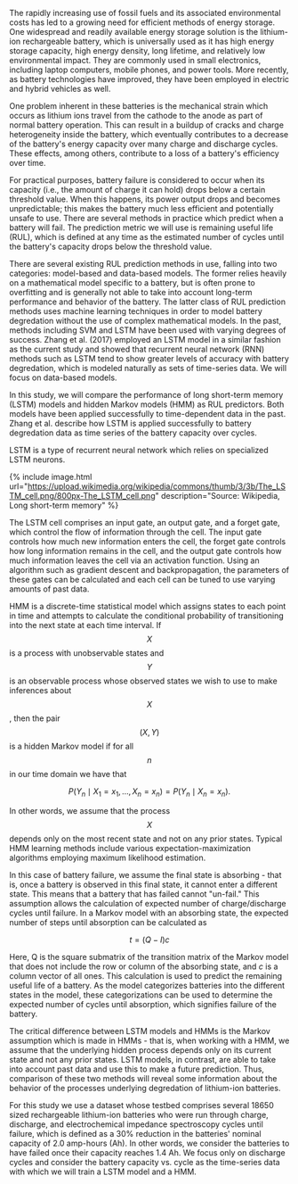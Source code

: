 The rapidly increasing use of fossil fuels and its associated
environmental costs has led to a growing need for efficient methods of
energy storage. One widespread and readily available energy storage
solution is the lithium-ion rechargeable battery, which is universally used as it
has high energy storage capacity, high energy density, long
lifetime, and relatively low environmental impact. They are commonly
used in small electronics, including laptop computers, mobile phones,
and power tools. More recently, as battery technologies have improved,
they have been employed in electric and hybrid vehicles as well.

One problem inherent in these batteries is the mechanical strain which
occurs as lithium ions travel from the cathode to the anode as part of
normal battery operation. This can result in a buildup of cracks and
charge heterogeneity inside the battery, which eventually contributes
to a decrease of the battery's energy capacity over many charge and
discharge cycles. These effects, among others, contribute to a loss of
a battery's efficiency over time.

For practical purposes, battery failure is considered to occur when
its capacity (i.e., the amount of charge it can hold) drops below a
certain threshold value. When this happens, its power output drops and
becomes unpredictable; this makes the battery much less efficient and
potentially unsafe to use. There are several methods in practice which
predict when a battery will fail. The prediction metric we
will use is remaining useful life (RUL), which is defined at any
time as the estimated number of cycles until the battery's capacity
drops below the threshold value.

There are several existing RUL prediction methods in use, falling into
two categories: model-based and data-based models. The former relies
heavily on a mathematical model specific to a battery, but is often
prone to overfitting and is generally not able to take into account
long-term performance and behavior of the battery. The latter class of
RUL prediction methods uses machine learning techniques in order to
model battery degredation without the use of complex mathematical
models. In the past, methods including SVM and LSTM have been used
with varying degrees of success. Zhang et al. (2017) employed an LSTM
model in a similar fashion as the current study and showed that
recurrent neural network (RNN) methods such as LSTM tend to show
greater levels of accuracy with battery degredation, which is modeled
naturally as sets of time-series data. We will focus on data-based models.

In this study, we will compare the performance of long short-term
memory (LSTM) models and hidden Markov models (HMM) as RUL
predictors. Both models have been applied successfully to
time-dependent data in the past. Zhang et al. describe how LSTM is
applied successfully to battery degredation data as time series of the
battery capacity over cycles.

LSTM is a type of recurrent neural network which relies on specialized
LSTM neurons.

{% include image.html
url="https://upload.wikimedia.org/wikipedia/commons/thumb/3/3b/The_LSTM_cell.png/800px-The_LSTM_cell.png"
description="Source: Wikipedia, Long short-term memory" %}

The LSTM cell comprises an input gate, an output gate, and a forget
gate, which control the flow of information through the cell. The
input gate controls how much new information enters the cell, the
forget gate controls how long information remains in the cell, and the
output gate controls how much information leaves the cell via an
activation function. Using an algorithm such as gradient descent and
backpropagation, the parameters of these gates can be calculated and
each cell can be tuned to use varying amounts of past data.

HMM is a discrete-time
statistical model which assigns states to each point in time and
attempts to calculate the conditional probability of transitioning
into the next state at each time interval. If $$X$$ is a process
with unobservable states and $$Y$$ is an observable process whose
observed states we wish to use to make inferences about $$X$$, then
the pair $$(X, Y)$$ is a hidden Markov model if for all $$n$$ in our
time domain we have that

$$P(Y_n \mid X_1 = x_1, \dots, X_n = x_n) = P(Y_n \mid X_n = x_n).$$

In other words, we assume that the process $$X$$ depends only on the
most recent state and not on any prior states. Typical HMM learning
methods include various expectation-maximization algorithms employing
maximum likelihood estimation.

In this case of battery failure, we assume the final state is absorbing - that is, once a battery is observed in this final state, it cannot enter a different state. This means that a battery that has failed cannot "un-fail." This assumption allows the calculation of expected number of charge/discharge cycles until failure. In a Markov model with an absorbing state, the expected number of steps until absorption can be calculated as 

$$t = (Q-I)c$$

Here, Q is the square submatrix of the transition matrix of the Markov model that does not include the row or column of the absorbing state, and $c$ is a column vector of all ones. This calculation is used to predict the remaining useful life of a battery. As the model categorizes batteries into the different states in the model, these categorizations can be used to determine the expected number of cycles until absorption, which signifies failure of the battery.

The critical difference
between LSTM models and HMMs is the Markov assumption which is made in
HMMs - that is, when working with a HMM, we assume that the underlying
hidden process depends only on its current state and not any prior
states. LSTM models, in contrast, are able to take into account past
data and use this to make a future prediction. Thus, comparison of
these two methods will reveal some information about the behavior of
the processes underlying degredation of lithium-ion batteries.

For this study we use a dataset whose testbed comprises several 18650
sized rechargeable lithium-ion batteries who were run through charge,
discharge, and electrochemical impedance spectroscopy cycles until
failure, which is defined as a 30% reduction in the batteries' nominal
capacity of 2.0 amp-hours (Ah). In other words, we consider the batteries to have
failed once their capacity reaches 1.4 Ah.
We focus only on discharge cycles and consider
the battery capacity vs. cycle as the time-series data with which we
will train a LSTM model and a HMM.
